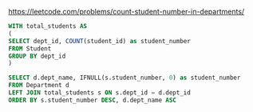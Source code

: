 https://leetcode.com/problems/count-student-number-in-departments/

```sql
WITH total_students AS
(
SELECT dept_id, COUNT(student_id) as student_number
FROM Student 
GROUP BY dept_id
)

SELECT d.dept_name, IFNULL(s.student_number, 0) as student_number
FROM Department d
LEFT JOIN total_students s ON s.dept_id = d.dept_id
ORDER BY s.student_number DESC, d.dept_name ASC
```